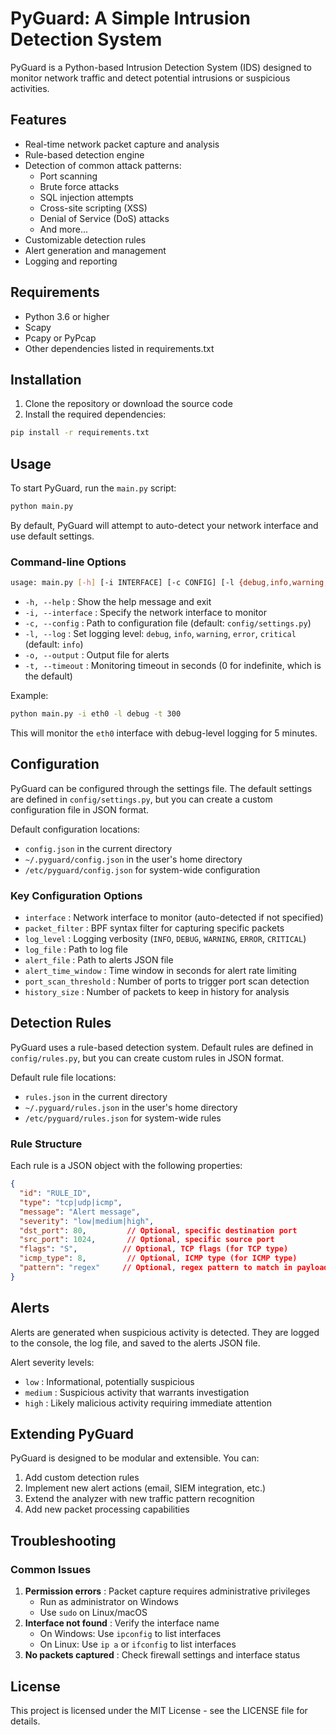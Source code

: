 # PyGuard: A Simple Intrusion Detection System

PyGuard is a Python-based Intrusion Detection System (IDS) designed to monitor network traffic and detect potential intrusions or suspicious activities.

## Features

- Real-time network packet capture and analysis
- Rule-based detection engine
- Detection of common attack patterns:
  - Port scanning
  - Brute force attacks
  - SQL injection attempts
  - Cross-site scripting (XSS)
  - Denial of Service (DoS) attacks
  - And more...
- Customizable detection rules
- Alert generation and management
- Logging and reporting

## Requirements

- Python 3.6 or higher
- Scapy
- Pcapy or PyPcap
- Other dependencies listed in requirements.txt

## Installation

1. Clone the repository or download the source code
2. Install the required dependencies:

```bash
pip install -r requirements.txt
```

## Usage

To start PyGuard, run the `main.py` script:

```bash
python main.py
```

By default, PyGuard will attempt to auto-detect your network interface and use default settings.

### Command-line Options

```bash
usage: main.py [-h] [-i INTERFACE] [-c CONFIG] [-l {debug,info,warning,error,critical}] [-o OUTPUT] [-t TIMEOUT]
```

- `-h, --help` : Show the help message and exit
- `-i, --interface` : Specify the network interface to monitor
- `-c, --config` : Path to configuration file (default: `config/settings.py`)
- `-l, --log` : Set logging level: `debug`, `info`, `warning`, `error`, `critical` (default: `info`)
- `-o, --output` : Output file for alerts
- `-t, --timeout` : Monitoring timeout in seconds (0 for indefinite, which is the default)

Example:

```bash
python main.py -i eth0 -l debug -t 300
```

This will monitor the `eth0` interface with debug-level logging for 5 minutes.

## Configuration

PyGuard can be configured through the settings file. The default settings are defined in `config/settings.py`, but you can create a custom configuration file in JSON format.

Default configuration locations:

- `config.json` in the current directory
- `~/.pyguard/config.json` in the user's home directory
- `/etc/pyguard/config.json` for system-wide configuration

### Key Configuration Options

- `interface` : Network interface to monitor (auto-detected if not specified)
- `packet_filter` : BPF syntax filter for capturing specific packets
- `log_level` : Logging verbosity (`INFO`, `DEBUG`, `WARNING`, `ERROR`, `CRITICAL`)
- `log_file` : Path to log file
- `alert_file` : Path to alerts JSON file
- `alert_time_window` : Time window in seconds for alert rate limiting
- `port_scan_threshold` : Number of ports to trigger port scan detection
- `history_size` : Number of packets to keep in history for analysis

## Detection Rules

PyGuard uses a rule-based detection system. Default rules are defined in `config/rules.py`, but you can create custom rules in JSON format.

Default rule file locations:

- `rules.json` in the current directory
- `~/.pyguard/rules.json` in the user's home directory
- `/etc/pyguard/rules.json` for system-wide rules

### Rule Structure

Each rule is a JSON object with the following properties:

```json
{
  "id": "RULE_ID",
  "type": "tcp|udp|icmp",
  "message": "Alert message",
  "severity": "low|medium|high",
  "dst_port": 80,         // Optional, specific destination port
  "src_port": 1024,       // Optional, specific source port
  "flags": "S",          // Optional, TCP flags (for TCP type)
  "icmp_type": 8,         // Optional, ICMP type (for ICMP type)
  "pattern": "regex"     // Optional, regex pattern to match in payload
}
```

## Alerts

Alerts are generated when suspicious activity is detected. They are logged to the console, the log file, and saved to the alerts JSON file.

Alert severity levels:

- `low` : Informational, potentially suspicious
- `medium` : Suspicious activity that warrants investigation
- `high` : Likely malicious activity requiring immediate attention

## Extending PyGuard

PyGuard is designed to be modular and extensible. You can:

1. Add custom detection rules
2. Implement new alert actions (email, SIEM integration, etc.)
3. Extend the analyzer with new traffic pattern recognition
4. Add new packet processing capabilities

## Troubleshooting

### Common Issues

1. **Permission errors** : Packet capture requires administrative privileges
   - Run as administrator on Windows
   - Use `sudo` on Linux/macOS
2. **Interface not found** : Verify the interface name
   - On Windows: Use `ipconfig` to list interfaces
   - On Linux: Use `ip a` or `ifconfig` to list interfaces
3. **No packets captured** : Check firewall settings and interface status

## License

This project is licensed under the MIT License - see the LICENSE file for details.

